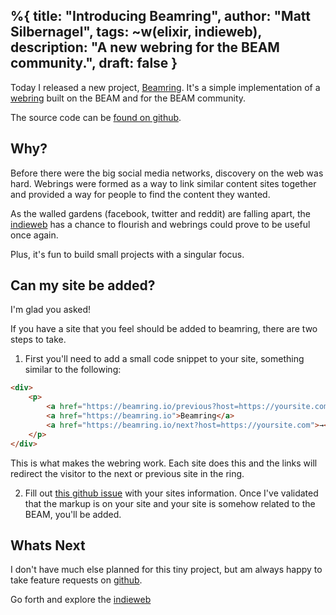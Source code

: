 %{
  title: "Introducing Beamring",
  author: "Matt Silbernagel",
  tags: ~w(elixir, indieweb),
  description: "A new webring for the BEAM community.",
  draft: false
}
---

Today I released a new project, [Beamring](https://beamring.io). It's a simple implementation of a [webring](https://en.wikipedia.org/wiki/Webring) built on the BEAM and for the BEAM community.

The source code can be [found on github](https://github.com/silbermm/beamring).

## Why?

Before there were the big social media networks, discovery on the web was hard. Webrings were formed as a way to link similar content sites together and provided a way for people to find the content they wanted.

As the walled gardens (facebook, twitter and reddit) are falling apart, the [indieweb](https://indieweb.org/) has a chance to flourish and webrings could prove to be useful once again. 

Plus, it's fun to build small projects with a singular focus.

## Can my site be added?

I'm glad you asked!

If you have a site that you feel should be added to beamring, there are two steps to take.

1. First you'll need to add a small code snippet to your site, something similar to the following:
```html
<div>
    <p>
        <a href="https://beamring.io/previous?host=https://yoursite.com">←</a>
        <a href="https://beamring.io">Beamring</a>
        <a href="https://beamring.io/next?host=https://yoursite.com">→</a>
    </p>
</div>
```
This is what makes the webring work. Each site does this and the links will redirect the visitor to the next or previous site in the ring.

2. Fill out [this github issue](https://github.com/silbermm/beamring/issues/new?assignees=silbermm&labels=new&projects=&template=add_site.yml&title=%5BAdd%5D%3A+) with your sites information. Once I've validated that the markup is on your site and your site is somehow related to the BEAM, you'll be added.

## Whats Next

I don't have much else planned for this tiny project, but am always happy to take feature requests on [github](https://github.com/silbermm/beamring/issues).

Go forth and explore the [indieweb](https://indieweb.org/Getting_Started)

[](https://fed.brid.gy/)

